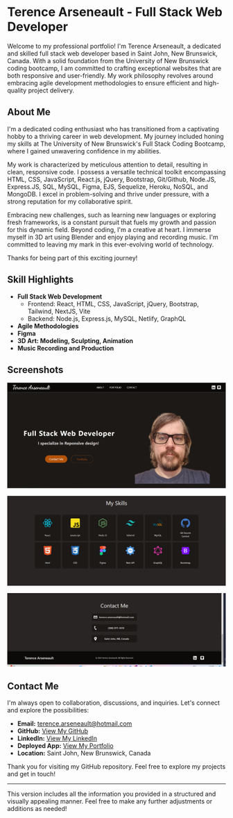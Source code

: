 # Terence Arseneault - Full Stack Web Developer

Welcome to my professional portfolio! I'm Terence Arseneault, a dedicated and skilled full stack web developer based in Saint John, New Brunswick, Canada. With a solid foundation from the University of New Brunswick coding bootcamp, I am committed to crafting exceptional websites that are both responsive and user-friendly. My work philosophy revolves around embracing agile development methodologies to ensure efficient and high-quality project delivery.

## About Me

I'm a dedicated coding enthusiast who has transitioned from a captivating hobby to a thriving career in web development. My journey included honing my skills at The University of New Brunswick's Full Stack Coding Bootcamp, where I gained unwavering confidence in my abilities.

My work is characterized by meticulous attention to detail, resulting in clean, responsive code. I possess a versatile technical toolkit encompassing HTML, CSS, JavaScript, React.js, jQuery, Bootstrap, Git/Github, Node.JS, Express.JS, SQL, MySQL, Figma, EJS, Sequelize, Heroku, NoSQL, and MongoDB. I excel in problem-solving and thrive under pressure, with a strong reputation for my collaborative spirit.

Embracing new challenges, such as learning new languages or exploring fresh frameworks, is a constant pursuit that fuels my growth and passion for this dynamic field. Beyond coding, I'm a creative at heart. I immerse myself in 3D art using Blender and enjoy playing and recording music. I'm committed to leaving my mark in this ever-evolving world of technology.

Thanks for being part of this exciting journey!

## Skill Highlights

- **Full Stack Web Development**
  - Frontend: React, HTML, CSS, JavaScript, jQuery, Bootstrap, Tailwind, NextJS, Vite
  - Backend: Node.js, Express.js, MySQL, Netlify, GraphQL
- **Agile Methodologies**
- **Figma**
- **3D Art: Modeling, Sculpting, Animation**
- **Music Recording and Production**

## Screenshots

![alt text](image.png)

![alt text](image-2.png)

![alt text](image-1.png)

## Contact Me

I'm always open to collaboration, discussions, and inquiries. Let's connect and explore the possibilities:

- **Email:** [terence.arseneault@hotmail.com](mailto:terence.arseneault@hotmail.com)
- **GitHub:** [View My GitHub](https://github.com/yourusername)
- **LinkedIn:** [View My LinkedIn](https://www.linkedin.com/in/yourlinkedin)
- **Deployed App:** [View My Portfolio](https://www.yourportfolio.com)
- **Location:** Saint John, New Brunswick, Canada

Thank you for visiting my GitHub repository. Feel free to explore my projects and get in touch!

---

This version includes all the information you provided in a structured and visually appealing manner. Feel free to make any further adjustments or additions as needed!
